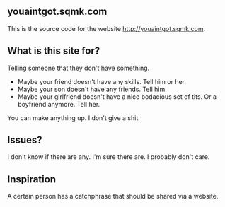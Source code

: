 ## youaintgot.sqmk.com

This is the source code for the website http://youaintgot.sqmk.com.

## What is this site for?

Telling someone that they don't have something.

- Maybe your friend doesn't have any skills. Tell him or her.
- Maybe your son doesn't have any friends. Tell him.
- Maybe your girlfriend doesn't have a nice bodacious set of tits. Or a boyfriend anymore. Tell her.

You can make anything up. I don't give a shit.

## Issues?

I don't know if there are any. I'm sure there are. I probably don't care.

## Inspiration

A certain person has a catchphrase that should be shared via a website.
